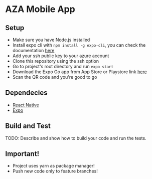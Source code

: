# AZA Mobile App

## Setup

- Make sure you have Node.js installed
- Install expo cli with `npm install -g expo-cli`, you can check the documentation [here](https://docs.expo.dev/workflow/expo-cli/)
- Add your ssh public key to your azure account
- Clone this repository using the ssh option
- Go to project's root directory and run `expo start`
- Download the Expo Go app from App Store or Playstore link [here](https://expo.dev/client)
- Scan the QR code and you're good to go

## Dependecies

- [React Native](https://expo.dev)
- [Expo](https://expo.dev)

## Build and Test

TODO: Describe and show how to build your code and run the tests.

## Important!

- Project uses yarn as package manager!
- Push new code only to feature branches!

